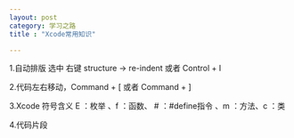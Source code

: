 ```yaml
---
layout: post
category: 学习之路
title : "Xcode常用知识"

---
```


1.自动排版  选中 右键 structure -> re-indent  或者  Control + I

2.代码左右移动，Command + [  或者 Command + ]

3.Xcode 符号含义  E ：枚举 、f ：函数、 # ：#define指令 、m ：方法、c ：类

4.代码片段